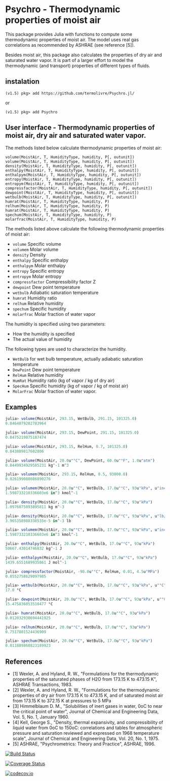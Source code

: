 
# Psychro - Thermodynamic properties of moist air

This package provides Julia with functions to compute some thermodynamic properties of moist air. The model uses real gas correlations as recommended by ASHRAE (see reference [5]).

Besides moist air, this package also calculates the properties of dry air and saturated water vapor. It is part of a larger effort to model the thermodynamic (and transport) properties of different types of fluids.

## instalation


```
(v1.5) pkg> add https://github.com/termolivre/Psychro.jl/
```

or 

```
(v1.5) pkg> add Psychro
```

## User interface - Thermodynamic properties of moist air, dry air and saturated water vapor.

The methods listed below calculate thermodynamic properties of moist air:

    volume(MoistAir, T, HumidityType, humidity, P[, outunit]) 
    volume(MoistAir, T, HumidityType, humidity, P[, outunit]) 
    density(MoistAir, T, HumidityType, humidity, P[, outunit])
    enthalpy(MoistAir, T, HumidityType, humidity, P[, outunit])
    enthalpym(MoistAir, T, HumidityType, humidity, P[, outunit])
    entropy(MoistAir, T, HumidityType, humidity, P[, outunit])
    entropym(MoistAir, T, HumidityType, humidity, P[, outunit])
    compressfactor(MoistAir, T, HumidityType, humidity, P[, outunit])
    dewpoint(MoistAir, T, HumidityType, humidity, P[, outunit]) 
    wetbulb(MoistAir, T, HumidityType, humidity, P[, outunit]) 
    humrat(MoistAir, T, HumidityType, humidity, P) 
    relhum(MoistAir, T, HumidityType, humidity, P) 
    humrat(MoistAir, T, HumidityType, humidity, P) 
    spechum(MoistAir, T, HumidityType, humidity, P) 
    molarfrac(MoistAir, T, HumidityType, humidity, P) 
    
The methods listed above calculate the following thermodynamic properties of moist air:

 * `volume` Specific volume 
 * `volumem` Molar volume
 * `density` Density
 * `enthalpy` Specific enthalpy
 * `enthalpym` Molar enthalpy
 * `entropy` Specific entropy
 * `entropym` Molar entropy
 * `compressfactor` Compressibility factor Z 
 * `dewpoint` Dew point temperature
 * `wetbulb` Adiabatic saturation temperature
 * `humrat` Humidity ratio
 * `relhum` Relative humidity
 * `spechum` Specific humidity
 * `molarfrac` Molar fraction of water vapor

The humidity is specified using two parameters:

 * How the humidity is specified
 * The actual value of humidity

The following types are used to characterize the humidity.

 * `WetBulb` for wet bulb temperature, actually adiabatic saturation temperature
 * `DewPoint` Dew point temperature
 * `RelHum` Relative humidity
 * `HumRat` Humidity ratio (kg of vapor / kg of dry air)
 * `SpecHum` Specific humidity (kg of vapor / kg of moist air)
 * `MolarFrac` Molar fraction of water vapor.

## Examples
```julia
julia> volume(MoistAir, 293.15, WetBulb, 291.15, 101325.0)
0.8464079202783964

julia> volume(MoistAir, 293.15, DewPoint, 291.15, 101325.0)
0.8475219875187474

julia> volume(MoistAir, 293.15, RelHum, 0.7, 101325.0)
0.843889817602806

julia> volume(MoistAir, 20.0u"°C", DewPoint, 60.0u"°F", 1.0u"atm")
0.8449934929585231 kg^-1 m^3

julia> volumem(MoistAir, 293.15, RelHum, 0.5, 93000.0)
0.026199080086890276

julia> volumem(MoistAir, 20.0u"°C", WetBulb, 17.0u"°C", 93u"kPa", u"inch^3/kmol")
1.598733210336603e6 in^3 kmol^-1

julia> density(MoistAir, 20.0u"°C", WetBulb, 17.0u"°C", 93u"kPa")
1.0976075893895811 kg m^-3

julia> density(MoistAir, 20.0u"°C", WetBulb, 17.0u"°C", 93u"kPa", u"lb/inch^3")
3.965358988338535e-5 in^-3 lb

julia> volumem(MoistAir, 20.0u"°C", WetBulb, 17.0u"°C", 93u"kPa", u"inch^3/kmol")
1.598733210336603e6 in^3 kmol^-1

julia> enthalpy(MoistAir, 20.0u"°C", WetBulb, 17.0u"°C", 93u"kPa")
50667.43014746832 kg^-1 J

julia> enthalpym(MoistAir, 20.0u"°C", WetBulb, 17.0u"°C", 93u"kPa")
1439.6551689935861 J mol^-1

julia> compressfactor(MoistAir, -90.0u"°C", RelHum, 0.01, 4.5u"MPa")
0.8552758629097985

julia> wetbulb(MoistAir, 20.0u"°C", WetBulb, 17.0u"°C", 93u"kPa", u"°C")
17.0 °C

julia> dewpoint(MoistAir, 20.0u"°C", WetBulb, 17.0u"°C", 93u"kPa", u"°C")
15.475836053510477 °C

julia> humrat(MoistAir, 20.0u"°C", WetBulb, 17.0u"°C", 93u"kPa")
0.012032930694441925

julia> relhum(MoistAir, 20.0u"°C", WetBulb, 17.0u"°C", 93u"kPa")
0.7517801524436909

julia> spechum(MoistAir, 20.0u"°C", WetBulb, 17.0u"°C", 93u"kPa")
0.011889860823189923
```
## References

 * [1] Wexler, A. and Hyland, R. W., "Formulations for the thermodynamic properties of the saturated phases of H2O from 173.15 K to 473.15 K", ASHRAE Transactions, 1983.
 * [2] Wexler, A. and Hyland, R. W., "Formulations for the thermodynamic properties of dry air from 173.15 K to 473.15 K, and of saturated moist air from 173.15 K to 372.15 K at pressures to 5 MPa
 * [3] Himmelblaum D. M., "Solubilities of inert gases in water, 0oC to near the critical point of water", Journal of Chemical and Engineering Data, Vol. 5, No. 1, January 1960.
 * [4] Kell, George S., "Density, thermal expansivity, and compressibility of liquid water from 0oC to 150oC: correlations and tables for atmospheric pressure and saturation reviewed and expressed on 1968 temperature scale", Journal of Chemical and Engineering Data, Vol. 20, No. 1, 1975.
 * [5] ASHRAE, "Psychrometrics: Theory and Practice", ASHRAE, 1996.






[![Build Status](https://travis-ci.org/pjabardo/Psychro.jl.svg?branch=master)](https://travis-ci.org/pjabardo/Psychro.jl)

[![Coverage Status](https://coveralls.io/repos/pjabardo/Psychro.jl/badge.svg?branch=master&service=github)](https://coveralls.io/github/pjabardo/Psychro.jl?branch=master)

[![codecov.io](http://codecov.io/github/pjabardo/Psychro.jl/coverage.svg?branch=master)](http://codecov.io/github/pjabardo/Psychro.jl?branch=master)
